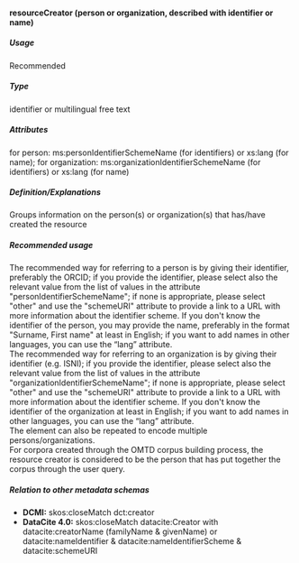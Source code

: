 #### resourceCreator (person or organization, described with identifier or name)
##### Usage
Recommended
##### Type
identifier or multilingual free text
##### Attributes
for person: ms:personIdentifierSchemeName (for identifiers) or xs:lang (for name); for organization: ms:organizationIdentifierSchemeName (for identifiers) or xs:lang (for name)
##### Definition/Explanations
 Groups information on the person(s) or organization(s) that has/have created the resource
##### Recommended usage
The recommended way for referring to a person is by giving their identifier, preferably the ORCID; if you provide the identifier, please select also the relevant value from the list of values in the attribute "personIdentifierSchemeName"; if none is appropriate, please select "other" and use the "schemeURI" attribute to provide a link to a URL with more information about the identifier scheme. 
If you don't know the identifier of the person, you may provide the name, preferably in the format "Surname, First name" at least in English; if you want to add names in other languages, you can use the “lang” attribute.  
The recommended way for referring to an organization is by giving their identifier (e.g. ISNI); if you provide the identifier, please select also the relevant value from the list of values in the attribute "organizationIdentifierSchemeName"; if none is appropriate, please select "other" and use the "schemeURI" attribute to provide a link to a URL with more information about the identifier scheme. 
If you don't know the identifier of the organization at least in English; if you want to add names in other languages, you can use the “lang” attribute.  
The element can also be repeated to encode multiple persons/organizations.  
For corpora created through the OMTD corpus building process, the resource creator is considered to be the person that has put together the corpus through the user query.
##### Relation to other metadata schemas
* **DCMI:** skos:closeMatch dct:creator
* **DataCite 4.0:** skos:closeMatch datacite:Creator with datacite:creatorName (familyName & givenName) or datacite:nameIdentifier & datacite:nameIdentifierScheme & datacite:schemeURI
